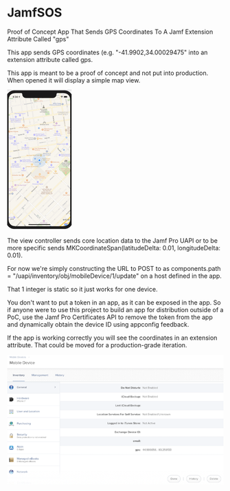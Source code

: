 # JamfSOS
Proof of Concept App That Sends GPS Coordinates To A Jamf Extension Attribute Called "gps"

This app sends GPS coordinates (e.g. "-41.9902,34.00029475" into an extension attribute called gps. 

This app is meant to be a proof of concept and not put into production. When opened it will display a simple map view.

![alt text](https://github.com/krypted/JamfGPS/blob/master/JamfGPSScreen.png)

The view controller sends core location data to the Jamf Pro UAPI or to be more specific sends MKCoordinateSpan(latitudeDelta: 0.01, longitudeDelta: 0.01).

For now we're simply constructing the URL to POST to as components.path = "/uapi/inventory/obj/mobileDevice/1/update" on a host defined in the app. 

That 1 integer is static so it just works for one device. 

You don't want to put a token in an app, as it can be exposed in the app. So if anyone were to use this project to build an app for distribution outside of a PoC, use the Jamf Pro Certificates API to remove the token from the app and dynamically obtain the device ID using appconfig feedback.

If the app is working correctly you will see the coordinates in an extension attribute. That could be moved for a production-grade iteration. 

![alt text](https://github.com/krypted/JamfGPS/blob/master/jamfwithgps.png)
  
